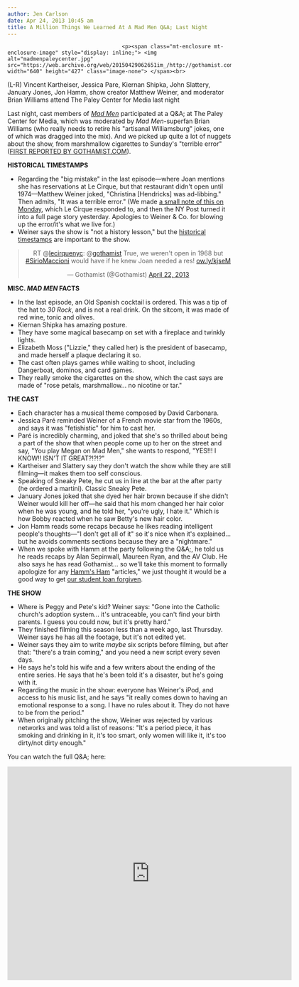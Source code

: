 ```yaml
---
author: Jen Carlson
date: Apr 24, 2013 10:45 am
title: A Million Things We Learned At A Mad Men Q&A; Last Night
---
```


	
										<p><span class="mt-enclosure mt-enclosure-image" style="display: inline;"> <img alt="madmenpaleycenter.jpg" src="https://web.archive.org/web/20150429062651im_/http://gothamist.com/attachments/arts_jen/madmenpaleycenter.jpg" width="640" height="427" class="image-none"> </span><br>
<span class="photo_caption">(L-R) Vincent Kartheiser, Jessica Pare, Kiernan Shipka, John Slattery, January Jones, Jon Hamm, show creator Matthew Weiner, and moderator Brian Williams attend The Paley Center for Media last night</span></p>

<p>Last night, cast members of <a href="https://web.archive.org/web/20150429062651/http://gothamist.com/tags/madmen"><em>Mad Men</em></a> participated at a Q&amp;A; at The Paley Center for Media, which was moderated by <em>Mad Men</em>-superfan Brian Williams (who really needs to retire his &quot;artisanal Williamsburg&quot; jokes, one of which was dragged into the mix). And we picked up quite a lot of nuggets about the show, from marshmallow cigarettes to Sunday&apos;s &quot;terrible error&quot; (<a href="https://web.archive.org/web/20150429062651/http://gothamist.com/2013/04/22/unpacking_last_nights_mad_men.php">FIRST REPORTED BY GOTHAMIST.COM</a>).</p>

<p><strong>HISTORICAL TIMESTAMPS</strong><br>
</p><ul><li>Regarding the &quot;big mistake&quot; in the last episode&#x2014;where Joan mentions she has reservations at Le Cirque, but that restaurant didn&apos;t open until 1974&#x2014;Matthew Weiner joked, &quot;Christina [Hendricks] was ad-libbing.&quot; Then admits, &quot;It was a terrible error.&quot; (We made <a href="https://web.archive.org/web/20150429062651/http://gothamist.com/2013/04/22/unpacking_last_nights_mad_men.php">a small note of this on Monday</a>, which Le Cirque responded to, and then the NY Post turned it into a full page story yesterday. Apologies to Weiner &amp; Co. for blowing up the error/it&apos;s what we live for.)<br>
</li><li>Weiner says the show is &quot;not a history lesson,&quot; but the <a href="https://web.archive.org/web/20150429062651/http://gothamist.com/tags/madmenhistory">historical timestamps</a> are important to the show.</li></ul><p></p>

<center><blockquote class="twitter-tweet"><p>RT @<a href="https://web.archive.org/web/20150429062651/https://twitter.com/lecirquenyc">lecirquenyc</a>: @<a href="https://web.archive.org/web/20150429062651/https://twitter.com/gothamist">gothamist</a> True, we weren&apos;t open in 1968 but <a href="https://web.archive.org/web/20150429062651/https://twitter.com/search/%23SirioMaccioni">#SirioMaccioni</a> would have if he knew Joan needed a res! <a href="https://web.archive.org/web/20150429062651/http://t.co/HzFM8RVKrb" title="http://ow.ly/kjseM">ow.ly/kjseM</a></p>&#x2014; Gothamist (@Gothamist) <a href="https://web.archive.org/web/20150429062651/https://twitter.com/Gothamist/status/326435470210904065">April 22, 2013</a></blockquote>
<script async src="//web.archive.org/web/20150429062651js_/http://platform.twitter.com/widgets.js" charset="utf-8"></script></center>

<p><strong>MISC. <em>MAD MEN</em> FACTS</strong><br>
</p><ul><li>In the last episode, an Old Spanish cocktail is ordered. This was a tip of the hat to <em>30 Rock</em>, and is not a real drink. On the sitcom, it was made of red wine, tonic and olives.<br>
</li><li>Kiernan Shipka has amazing posture.<br>
</li><li>They have some magical basecamp on set with a fireplace and twinkly lights.<br>
</li><li>Elizabeth Moss (&quot;Lizzie,&quot; they called her) is the president of basecamp, and made herself a plaque declaring it so.<br>
</li><li>The cast often plays games while waiting to shoot, including Dangerboat, dominos, and card games.<br>
</li><li>They really smoke the cigarettes on the show, which the cast says are made of &quot;rose petals, marshmallow... no nicotine or tar.&quot;</li></ul><p></p>

<p><strong>THE CAST</strong><br>
</p><ul><li>Each character has a musical theme composed by David Carbonara.<br>
</li><li>Jessica Par&#xE9; reminded Weiner of a French movie star from the 1960s, and says it was &quot;fetishistic&quot; for him to cast her.<br>
</li><li>Par&#xE9; is incredibly charming, and joked that she&apos;s so thrilled about being a part of the show that when people come up to her on the street and say, &quot;You play Megan on Mad Men,&quot; she wants to respond, &quot;YES!!! I KNOW!! ISN&apos;T IT GREAT?!?!?&quot;<br>
</li><li>Kartheiser and Slattery say they don&apos;t watch the show while they are still filming&#x2014;it makes them too self conscious.<br>
</li><li>Speaking of Sneaky Pete, he cut us in line at the bar at the after party (he ordered a martini). Classic Sneaky Pete.<br>
</li><li>January Jones joked that she dyed her hair brown because if she didn&apos;t Weiner would kill her off&#x2014;he said that his mom changed her hair color when he was young, and he told her, &quot;you&apos;re ugly, I hate it.&quot; Which is how Bobby reacted when he saw Betty&apos;s new hair color.<br>
</li><li>Jon Hamm reads some recaps because he likes reading intelligent people&apos;s thoughts&#x2014;&quot;I don&apos;t get all of it&quot; so it&apos;s nice when it&apos;s explained... but he avoids comments sections because they are a &quot;nightmare.&quot;<br>
</li><li>When we spoke with Hamm at the party following the Q&amp;A;, he told us he reads recaps by Alan Sepinwall, Maureen Ryan, and the AV Club. He also says he has read Gothamist... so we&apos;ll take this moment to formally apologize for any <a href="https://web.archive.org/web/20150429062651/http://gothamist.com/tags/jonhammsham">Hamm&apos;s Ham</a> &quot;articles,&quot; we just thought it would be a good way to get <a href="https://web.archive.org/web/20150429062651/https://twitter.com/jenist/statuses/314458197069021184">our student loan forgiven</a>.</li></ul><p></p>

<p><strong>THE SHOW</strong><br>
</p><ul><li>Where is Peggy and Pete&apos;s kid? Weiner says: &quot;Gone into the Catholic church&apos;s adoption system... it&apos;s untraceable, you can&apos;t find your birth parents. I guess you could now, but it&apos;s pretty hard.&quot;<br>
</li><li>They finished filming this season less than a week ago, last Thursday. Weiner says he has all the footage, but it&apos;s not edited yet.<br>
</li><li>Weiner says they aim to write <em>maybe</em> six scripts before filming, but after that: &quot;there&apos;s a train coming,&quot; and you need a new script every seven days.<br>
</li><li>He says he&apos;s told his wife and a few writers about the ending of the entire series. He says that he&apos;s been told it&apos;s a disaster, but he&apos;s going with it.<br>
</li><li>Regarding the music in the show: everyone has Weiner&apos;s iPod, and access to his music list, and he says &quot;it really comes down to having an emotional response to a song. I have no rules about it. They do not have to be from the period.&quot;<br>
</li><li>When originally pitching the show, Weiner was rejected by various networks and was told a list of reasons: &quot;It&apos;s a period piece, it has smoking and drinking in it, it&apos;s too smart, only women will like it, it&apos;s too dirty/not dirty enough.&quot;</li></ul><p></p>

<p>You can watch the full Q&amp;A; here:</p>

<p><iframe width="640" height="480" src="https://web.archive.org/web/20150429062651if_/http://www.youtube.com/embed/2OVrsU25rik" frameborder="0" allowfullscreen></iframe></p>					
										
									
				